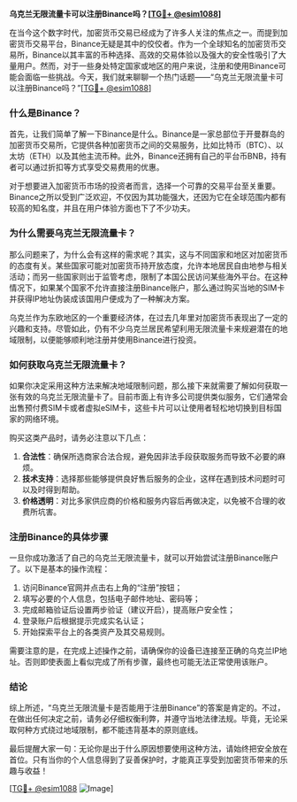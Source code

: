 **乌克兰无限流量卡可以注册Binance吗？[[TG💪+ @esim1088](https://t.me/s/esim1088)]**

在当今这个数字时代，加密货币交易已经成为了许多人关注的焦点之一。而提到加密货币交易平台，Binance无疑是其中的佼佼者。作为一个全球知名的加密货币交易所，Binance以其丰富的币种选择、高效的交易体验以及强大的安全性吸引了大量用户。然而，对于一些身处特定国家或地区的用户来说，注册和使用Binance可能会面临一些挑战。今天，我们就来聊聊一个热门话题——“乌克兰无限流量卡可以注册Binance吗？”[[TG💪+ @esim1088](https://t.me/s/esim1088)]

### 什么是Binance？

首先，让我们简单了解一下Binance是什么。Binance是一家总部位于开曼群岛的加密货币交易所，它提供各种加密货币之间的交易服务，比如比特币（BTC）、以太坊（ETH）以及其他主流币种。此外，Binance还拥有自己的平台币BNB，持有者可以通过折扣等方式享受交易费用的优惠。

对于想要进入加密货币市场的投资者而言，选择一个可靠的交易平台至关重要。Binance之所以受到广泛欢迎，不仅因为其功能强大，还因为它在全球范围内都有较高的知名度，并且在用户体验方面也下了不少功夫。

### 为什么需要乌克兰无限流量卡？

那么问题来了，为什么会有这样的需求呢？其实，这与不同国家和地区对加密货币的态度有关。某些国家可能对加密货币持开放态度，允许本地居民自由地参与相关活动；而另一些国家则出于监管考虑，限制了本国公民访问某些海外平台。在这种情况下，如果某个国家不允许直接注册Binance账户，那么通过购买当地的SIM卡并获得IP地址伪装成该国用户便成为了一种解决方案。

乌克兰作为东欧地区的一个重要经济体，在过去几年里对加密货币表现出了一定的兴趣和支持。尽管如此，仍有不少乌克兰居民希望利用无限流量卡来规避潜在的地域限制，以便能够顺利地注册并使用Binance进行投资。

### 如何获取乌克兰无限流量卡？

如果你决定采用这种方法来解决地域限制问题，那么接下来就需要了解如何获取一张有效的乌克兰无限流量卡了。目前市面上有许多公司提供类似服务，它们通常会出售预付费SIM卡或者虚拟eSIM卡，这些卡片可以让使用者轻松地切换到目标国家的网络环境。

购买这类产品时，请务必注意以下几点：
1. **合法性**：确保所选商家合法合规，避免因非法手段获取服务而导致不必要的麻烦。
2. **技术支持**：选择那些能够提供良好售后服务的企业，这样在遇到技术问题时可以及时得到帮助。
3. **价格透明**：对比多家供应商的价格和服务内容后再做决定，以免被不合理的收费所坑害。

### 注册Binance的具体步骤

一旦你成功激活了自己的乌克兰无限流量卡，就可以开始尝试注册Binance账户了。以下是基本的操作流程：

1. 访问Binance官网并点击右上角的“注册”按钮；
2. 填写必要的个人信息，包括电子邮件地址、密码等；
3. 完成邮箱验证后设置两步验证（建议开启），提高账户安全性；
4. 登录账户后根据提示完成实名认证；
5. 开始探索平台上的各类资产及其交易规则。

需要注意的是，在完成上述操作之前，请确保你的设备已连接至正确的乌克兰IP地址。否则即使表面上看似完成了所有步骤，最终也可能无法正常使用该账户。

### 结论

综上所述，“乌克兰无限流量卡是否能用于注册Binance”的答案是肯定的。不过，在做出任何决定之前，请务必仔细权衡利弊，并遵守当地法律法规。毕竟，无论采取何种方式绕过地域限制，都不能违背基本的原则底线。

最后提醒大家一句：无论你是出于什么原因想要使用这种方法，请始终把安全放在首位。只有当你的个人信息得到了妥善保护时，才能真正享受到加密货币带来的乐趣与收益！

[[TG💪+ @esim1088](https://t.me/s/esim1088) ![Image](https://i.postimg.cc/4NQfJmqS/Snipaste-2025-05-13-00-14-12.png)]